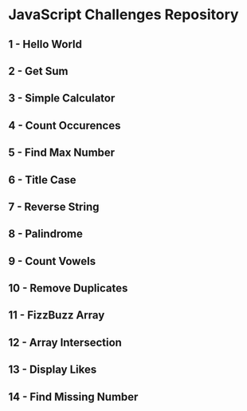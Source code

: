# JavaScript Challenges Repository

## 1 - Hello World

## 2 - Get Sum

## 3 - Simple Calculator

## 4 - Count Occurences

## 5 - Find Max Number

## 6 - Title Case

## 7 - Reverse String

## 8 - Palindrome

## 9 - Count Vowels

## 10 - Remove Duplicates

## 11 - FizzBuzz Array

## 12 - Array Intersection

## 13 - Display Likes

## 14 - Find Missing Number
